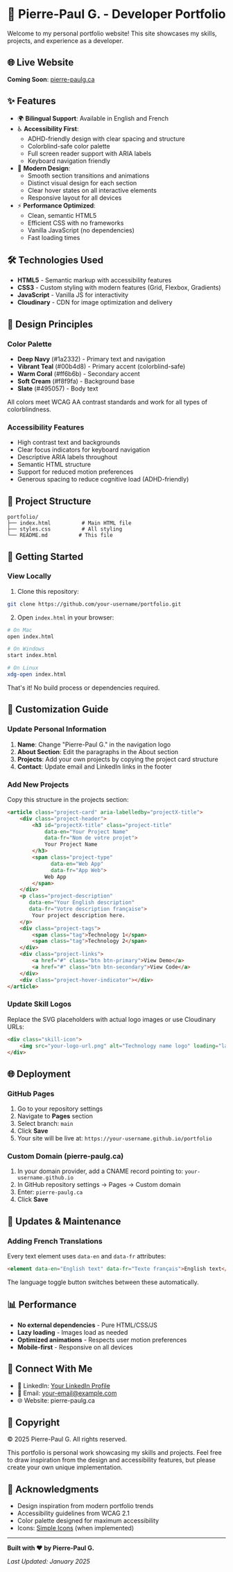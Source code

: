 # 🚀 Pierre-Paul G. - Developer Portfolio

Welcome to my personal portfolio website! This site showcases my skills, projects, and experience as a developer.

## 🌐 Live Website

**Coming Soon**: [pierre-paulg.ca](https://pierre-paulg.ca)

## ✨ Features

- 🌍 **Bilingual Support**: Available in English and French
- ♿ **Accessibility First**: 
  - ADHD-friendly design with clear spacing and structure
  - Colorblind-safe color palette
  - Full screen reader support with ARIA labels
  - Keyboard navigation friendly
- 🎨 **Modern Design**:
  - Smooth section transitions and animations
  - Distinct visual design for each section
  - Clear hover states on all interactive elements
  - Responsive layout for all devices
- ⚡ **Performance Optimized**:
  - Clean, semantic HTML5
  - Efficient CSS with no frameworks
  - Vanilla JavaScript (no dependencies)
  - Fast loading times

## 🛠️ Technologies Used

- **HTML5** - Semantic markup with accessibility features
- **CSS3** - Custom styling with modern features (Grid, Flexbox, Gradients)
- **JavaScript** - Vanilla JS for interactivity
- **Cloudinary** - CDN for image optimization and delivery

## 🎨 Design Principles

### Color Palette
- **Deep Navy** (#1a2332) - Primary text and navigation
- **Vibrant Teal** (#00b4d8) - Primary accent (colorblind-safe)
- **Warm Coral** (#ff6b6b) - Secondary accent
- **Soft Cream** (#f8f9fa) - Background base
- **Slate** (#495057) - Body text

All colors meet WCAG AA contrast standards and work for all types of colorblindness.

### Accessibility Features
- High contrast text and backgrounds
- Clear focus indicators for keyboard navigation
- Descriptive ARIA labels throughout
- Semantic HTML structure
- Support for reduced motion preferences
- Generous spacing to reduce cognitive load (ADHD-friendly)

## 📂 Project Structure

```
portfolio/
├── index.html          # Main HTML file
├── styles.css          # All styling
└── README.md          # This file
```

## 🚀 Getting Started

### View Locally

1. Clone this repository:
```bash
git clone https://github.com/your-username/portfolio.git
```

2. Open `index.html` in your browser:
```bash
# On Mac
open index.html

# On Windows
start index.html

# On Linux
xdg-open index.html
```

That's it! No build process or dependencies required.

## 📝 Customization Guide

### Update Personal Information

1. **Name**: Change "Pierre-Paul G." in the navigation logo
2. **About Section**: Edit the paragraphs in the About section
3. **Projects**: Add your own projects by copying the project card structure
4. **Contact**: Update email and LinkedIn links in the footer

### Add New Projects

Copy this structure in the projects section:

```html
<article class="project-card" aria-labelledby="projectX-title">
    <div class="project-header">
        <h3 id="projectX-title" class="project-title" 
            data-en="Your Project Name" 
            data-fr="Nom de votre projet">
            Your Project Name
        </h3>
        <span class="project-type" 
              data-en="Web App" 
              data-fr="App Web">
            Web App
        </span>
    </div>
    <p class="project-description" 
       data-en="Your English description" 
       data-fr="Votre description française">
        Your project description here.
    </p>
    <div class="project-tags">
        <span class="tag">Technology 1</span>
        <span class="tag">Technology 2</span>
    </div>
    <div class="project-links">
        <a href="#" class="btn btn-primary">View Demo</a>
        <a href="#" class="btn btn-secondary">View Code</a>
    </div>
    <div class="project-hover-indicator"></div>
</article>
```

### Update Skill Logos

Replace the SVG placeholders with actual logo images or use Cloudinary URLs:

```html
<div class="skill-icon">
    <img src="your-logo-url.png" alt="Technology name logo" loading="lazy">
</div>
```

## 🌐 Deployment

### GitHub Pages

1. Go to your repository settings
2. Navigate to **Pages** section
3. Select branch: `main`
4. Click **Save**
5. Your site will be live at: `https://your-username.github.io/portfolio`

### Custom Domain (pierre-paulg.ca)

1. In your domain provider, add a CNAME record pointing to: `your-username.github.io`
2. In GitHub repository settings → Pages → Custom domain
3. Enter: `pierre-paulg.ca`
4. Click **Save**

## 🔄 Updates & Maintenance

### Adding French Translations

Every text element uses `data-en` and `data-fr` attributes:

```html
<element data-en="English text" data-fr="Texte français">English text</element>
```

The language toggle button switches between these automatically.

## 📊 Performance

- **No external dependencies** - Pure HTML/CSS/JS
- **Lazy loading** - Images load as needed
- **Optimized animations** - Respects user motion preferences
- **Mobile-first** - Responsive on all devices

## 🤝 Connect With Me

- 💼 LinkedIn: [Your LinkedIn Profile](https://linkedin.com/in/your-profile)
- 📧 Email: your-email@example.com
- 🌐 Website: pierre-paulg.ca

## 📄 Copyright

© 2025 Pierre-Paul G. All rights reserved.

This portfolio is personal work showcasing my skills and projects. Feel free to draw inspiration from the design and accessibility features, but please create your own unique implementation.

## 🙏 Acknowledgments

- Design inspiration from modern portfolio trends
- Accessibility guidelines from WCAG 2.1
- Color palette designed for maximum accessibility
- Icons: [Simple Icons](https://simpleicons.org) (when implemented)

---

**Built with ❤️ by Pierre-Paul G.**

*Last Updated: January 2025*